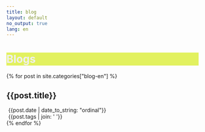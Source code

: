 ```yaml
---
title: blog
layout: default
no_output: true
lang: en
---
```


<div class="card" style="background-color: rgba(216, 237, 29, 0.7); color: #efefef;">
    <h1>Blogs</h1>
</div>

{% for post in site.categories["blog-en"] %}
<div class="card indexing" onclick="window.open('{{post.url}}')">
    <h2>{{post.title}}</h2>
    <div class="inline">
        <p style="margin: 0 5px;"><i class="fa-solid fa-calendar-alt"></i>{{post.date | date_to_string: "ordinal"}}</p>
        <p style="margin: 0 5px;"><i class="fa-solid fa-tag"></i>{{post.tags | join: ' '}}</p>
    </div>
</div>
{% endfor %}